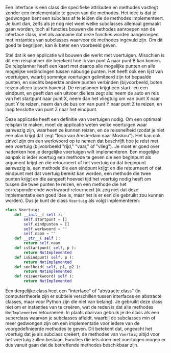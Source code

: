 Een interface is een class die specifieke attributen en methodes
vastlegt zonder een implementatie te geven van die methodes. Het idee is
dat je gedwongen bent een subclass af te leiden die de methodes
implementeert. Je kunt dan, zelfs als je nog niet weet welke subclasses
allemaal gemaakt gaan worden, toch al functies bouwen die methodes
aanroepen van de interface class, met als aanname dat deze functies
worden aangeroepen met instanties van subclasses waarvoor de methodes
ingevuld zijn. Om dit goed te begrijpen, kan ik beter een voorbeeld
geven.

Stel dat ik een applicatie wil bouwen die werkt met voertuigen.
Misschien is dit een reisplanner die berekent hoe ik van punt A naar
punt B kan komen. De reisplanner heeft een kaart met daarop alle
mogelijke punten en alle mogelijke verbindingen tussen naburige punten.
Het heeft ook een lijst van voertuigen, waarbij sommige voertuigen
gelimiteerd zijn tot bepaalde punten, en slechts beperkte andere punten
verbinden (bijvoorbeeld, boten reizen alleen tussen havens). De
reisplanner krijgt een start- en een eindpunt, en geeft dan een uitvoer
die iets zegt als: neem de auto en reis van het startpunt naar punt X,
neem dan het vliegtuig om van punt X naar punt Y te reizen, neem dan de
bus om van punt Y naar punt Z te reizen, en loop tenslotte van punt Z
naar het eindpunt.

Deze applicatie heeft een definitie van voertuigen nodig. Om een
optimaal reisplan te maken, moet de applicatie weten welke voertuigen
waar aanwezig zijn, waarheen ze kunnen reizen, en de reissnelheid (zodat
je niet een plan krijgt dat zegt "loop van Amsterdam naar Moskou"). Het
kan ook zinvol zijn om een werkwoord op te nemen dat beschrijft hoe je
reist met een voertuig (bijvoorbeeld "rijd," "vaar," of "vlieg"). Je
moet er goed over nadenken hoe je dergelijke voertuigen wilt
implementeren. Een mogelijke aanpak is ieder voertuig een methode te
geven die een beginpunt als argument krijgt en die retourneert of het
voertuig op dat beginpunt aanwezig is, een methode die een eindpunt
krijgt en die retourneert of dat eindpunt met dat voertuig bereikt kan
worden, een methode die twee punten krijgt en die aangeeft hoeveel tijd
het voertuig nodig heeft om tussen die twee punten te reizen, en een
methode die het corresponderende werkwoord retourneert (ik zeg niet dat
deze implementatie een goed idee is, maar het is er een die gebruikt zou
kunnen worden). Dus je kunt de class `Voertuig` als volgt implementeren:

```python
class Voertuig:
    def __init__( self ):
        self.startpunt = []
        self.eindpunten = []
        self.werkwoord = ""
        self.naam = ""
    def __str__( self ):
        return self.naam
    def isStartpunt( self, p ):
        return NotImplemented
    def isEindpunt( self, p ):
        return NotImplemented
    def snelheid( self, p1, p2 ):
        return NotImplemented
    def reisWerkwoord( self ):
        return NotImplemented
```

Een dergelijke class heet een "interface" of "abstracte class" (in
computertheorie zijn er subtiele verschillen tussen interfaces en
abstracte classes, maar voor Python zijn die niet van belang). Je
gebruikt deze class niet om er instanties van te creëren, wat de reden
is dat alle methodes `NotImplemented` retourneren. In plaats daarvan
gebruik je de class als een superclass waarvan je subclasses afleidt,
waarbij de subclasses min of meer gedwongen zijn om een implementatie
voor iedere van de voorgedefinieerde methodes te geven. Dit betekent
dat, ongeacht het voertuig dat je als subclass creëert, de methodes van
`Voertuig` altijd voor het voertuig zullen bestaan. Functies die iets
doen met voertuigen mogen er dus vanuit gaan dat de betreffende methodes
beschikbaar zijn.
